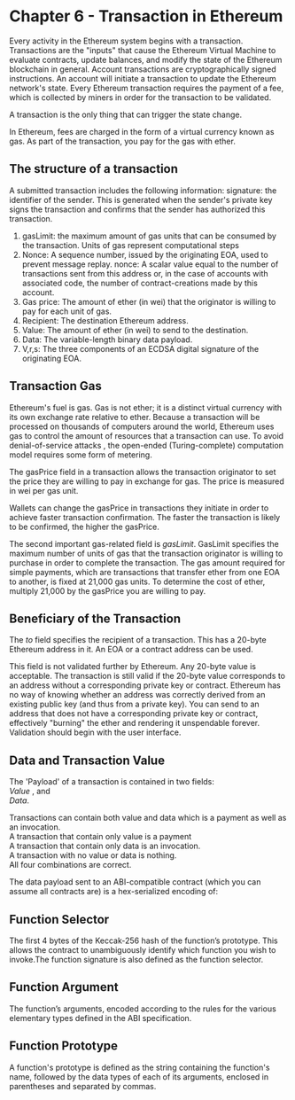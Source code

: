 # Chapter 6 - Transaction in Ethereum
Every activity in the Ethereum system begins with a transaction. Transactions are the "inputs" that cause the Ethereum Virtual Machine to evaluate contracts, update balances, and modify the state of the Ethereum blockchain in general. 
Account transactions are cryptographically signed instructions. An account will initiate a transaction to update the Ethereum network's state. Every Ethereum transaction requires the payment of a fee, which is collected by miners in order for the transaction to be validated. 

A transaction is the only thing that can trigger the state change. 

In Ethereum, fees are charged in the form of a virtual currency known as gas. As part of the transaction, you pay for the gas with ether.


## The structure of a transaction
A submitted transaction includes the following information:
signature: the identifier of the sender. This is generated when the sender's private key signs the transaction and confirms that the sender has authorized this transaction.

1. gasLimit: the maximum amount of gas units that can be consumed by the transaction. Units of gas represent computational steps
2. Nonce: A sequence number, issued by the originating EOA, used to prevent message replay. nonce: A scalar value equal to the number of transactions sent from this address or, in the case of accounts with associated code, the number of contract-creations made by this account.
3. Gas price: The amount of ether (in wei) that the originator is willing to pay for each unit of gas.
4. Recipient: The destination Ethereum address.
5. Value: The amount of ether (in wei) to send to the destination.
6. Data: The variable-length binary data payload.
7. V,r,s: The three components of an ECDSA digital signature of the originating EOA.
 
## Transaction Gas
Ethereum's fuel is gas. Gas is not ether; it is a distinct virtual currency with its own exchange rate relative to ether. Because a transaction will be processed on thousands of computers around the world, Ethereum uses gas to control the amount of resources that a transaction can use. To avoid denial-of-service attacks , the open-ended (Turing-complete) computation model requires some form of metering.

The gasPrice field in a transaction allows the transaction originator to set the price they are willing to pay in exchange for gas. The price is measured in wei per gas unit.

Wallets can change the gasPrice in transactions they initiate in order to achieve faster transaction confirmation. The faster the transaction is likely to be confirmed, the higher the gasPrice.

The second important gas-related field is *gasLimit*. GasLimit specifies the maximum number of units of gas that the transaction originator is willing to purchase in order to complete the transaction. The gas amount required for simple payments, which are transactions that transfer ether from one EOA to another, is fixed at 21,000 gas units. To determine the cost of ether, multiply 21,000 by the gasPrice you are willing to pay.

## Beneficiary of the Transaction
The *to* field specifies the recipient of a transaction. This has a 20-byte Ethereum address in it. An EOA or a contract address can be used. </br>

This field is not validated further by Ethereum. Any 20-byte value is acceptable. The transaction is still valid if the 20-byte value corresponds to an address without a corresponding private key or contract. Ethereum has no way of knowing whether an address was correctly derived from an existing public key (and thus from a private key). You can send to an address that does not have a corresponding private key or contract, effectively "burning" the ether and rendering it unspendable forever. Validation should begin with the user interface.

## Data and Transaction Value
The 'Payload' of a transaction is contained in two fields: </br>
*Value* , and </br>
*Data*. </br>

Transactions can contain both value and data which is a payment as well as an invocation.</br>
A transaction that contain only value is a payment </br>
A transaction that contain only data is an invocation.</br>
A transaction with no value or data is nothing. </br>
All four combinations are correct.</br>

The data payload sent to an ABI-compatible contract (which you can assume all contracts are) is a hex-serialized encoding of:</br>

## Function Selector
The first 4 bytes of the Keccak-256 hash of the function’s prototype. This allows the contract to unambiguously identify which function you wish to invoke.The function signature is also defined as the function selector.


## Function Argument
The function’s arguments, encoded according to the rules for the various elementary types defined in the ABI specification.

## Function Prototype
A function's prototype is defined as the string containing the function's name, followed by the data types of each of its arguments, enclosed in parentheses and separated by commas.